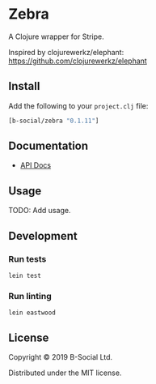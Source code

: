 # Zebra

A Clojure wrapper for Stripe.

Inspired by clojurewerkz/elephant: https://github.com/clojurewerkz/elephant

## Install

Add the following to your `project.clj` file:

```clj
[b-social/zebra "0.1.11"]
```

## Documentation

* [API Docs](http://b-social.github.io/zebra)

## Usage

TODO: Add usage.

## Development

### Run tests
`lein test`

### Run linting
`lein eastwood`

## License

Copyright © 2019 B-Social Ltd.

Distributed under the MIT license.
